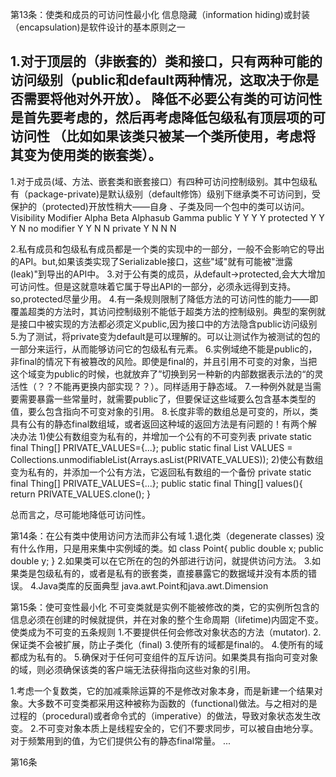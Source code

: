 第13条：使类和成员的可访问性最小化
信息隐藏（information hiding)或封装（encapsulation)是软件设计的基本原则之一

1.对于顶层的（非嵌套的）类和接口，只有两种可能的访问级别（public和default两种情况，这取决于你是否需要将他对外开放）。
降低不必要公有类的可访问性是首先要考虑的，然后再考虑降低包级私有顶层项的可访问性
（比如如果该类只被某一个类所使用，考虑将其变为使用类的嵌套类）。
-----------------------------------------------------------------
1.对于成员(域、方法、嵌套类和嵌套接口）有四种可访问控制级别。其中包级私有（package-private)是默认级别（default修饰）级别下继承类不可访问到，受保护的（protected)开放性稍大——自身
、子类及同一个包中的类可以访问。
            Visibility
Modifier	Alpha	Beta	Alphasub	Gamma
public	    Y	Y	Y	Y
protected	Y	Y	Y	N
no modifier	Y	Y	N	N
private	    Y	N	N	N

2.私有成员和包级私有成员都是一个类的实现中的一部分，一般不会影响它的导出的API。but,如果该类实现了Serializable接口，这些"域"就有可能被"泄露(leak)"到导出的API中。
3.对于公有类的成员，从default->protected,会大大增加可访问性。但是这就意味着它属于导出API的一部分，必须永远得到支持。so,protected尽量少用。
4.有一条规则限制了降低方法的可访问性的能力——即覆盖超类的方法时，其访问控制级别不能低于超类方法的控制级别。典型的案例就是接口中被实现的方法都必须定义public,因为接口中的方法隐含public访问级别
5.为了测试，将private变为default是可以理解的。可以让测试作为被测试的包的一部分来运行，从而能够访问它的包级私有元素。
6.实例域绝不能是public的，非final的情况下有被篡改的风险。即使是final的，并且引用不可变的对象，当把这个域变为public的时候，也就放弃了”切换到另一种新的内部数据表示法的“的灵活性（？？不能再更换内部实现？？）。同样适用于静态域。
7.一种例外就是当需要需要暴露一些常量时，就需要public了，但要保证这些域要么包含基本类型的值，要么包含指向不可变对象的引用。
8.长度非零的数组总是可变的，所以，类具有公有的静态final数组域，或者返回这种域的返回方法是有问题的！有两个解决办法
    1)使公有数组变为私有的，并增加一个公有的不可变列表
    private static final Thing[] PRIVATE_VALUES={...};
    public static final  List<Thing> VALUES = Collections.unmodifiableList(Arrays.asList(PRIVATE_VALUES));
    2)使公有数组变为私有的，并添加一个公有方法，它返回私有数组的一个备份
    private static final Thing[] PRIVATE_VALUES={...};
    public static final Thing[] values(){
            return PRIVATE_VALUES.clone();
    }
    
总而言之，尽可能地降低可访问性。

第14条：在公有类中使用访问方法而非公有域
1.退化类（degenerate classes)
没有什么作用，只是用来集中实例域的类。如
class Point{
    public double x;
    public double y;
}
2.如果类可以在它所在的包的外部进行访问，就提供访问方法。
3.如果类是包级私有的，或者是私有的嵌套类，直接暴露它的数据域并没有本质的错误。
4.Java类库的反面典型 java.awt.Point和java.awt.Dimension

第15条：使可变性最小化
不可变类就是实例不能被修改的类，它的实例所包含的信息必须在创建的时候就提供，并在对象的整个生命周期（lifetime)内固定不变。
使类成为不可变的五条规则
1.不要提供任何会修改对象状态的方法（mutator).
2.保证类不会被扩展，防止子类化（final)
3.使所有的域都是final的。
4.使所有的域都成为私有的。
5.确保对于任何可变组件的互斥访问。如果类具有指向可变对象的域，则必须确保该类的客户端无法获得指向这些对象的引用。

1.考虑一个复数类，它的加减乘除运算的不是修改对象本身，而是新建一个结果对象。大多数不可变类都采用这种被称为函数的（functional)做法。与之相对的是过程的（procedural)或者命令式的（imperative）的做法，导致对象状态发生改变。
2.不可变对象本质上是线程安全的，它们不要求同步，可以被自由地分享。对于频繁用到的值，为它们提供公有的静态final常量。
...

第16条